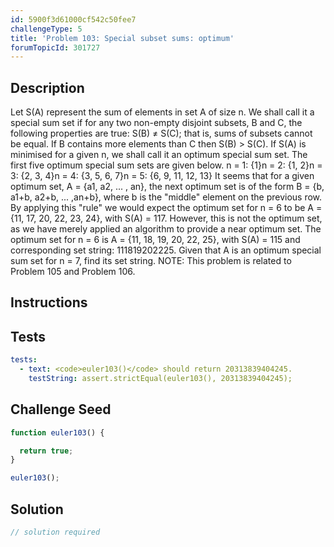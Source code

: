 ```yaml
---
id: 5900f3d61000cf542c50fee7
challengeType: 5
title: 'Problem 103: Special subset sums: optimum'
forumTopicId: 301727
---
```


## Description
<section id='description'>
Let S(A) represent the sum of elements in set A of size n. We shall call it a special sum set if for any two non-empty disjoint subsets, B and C, the following properties are true:
S(B) ≠ S(C); that is, sums of subsets cannot be equal.
If B contains more elements than C then S(B) > S(C).
If S(A) is minimised for a given n, we shall call it an optimum special sum set. The first five optimum special sum sets are given below.
n = 1: {1}n = 2: {1, 2}n = 3: {2, 3, 4}n = 4: {3, 5, 6, 7}n = 5: {6, 9, 11, 12, 13}
It seems that for a given optimum set, A = {a1, a2, ... , an}, the next optimum set is of the form B = {b, a1+b, a2+b, ... ,an+b}, where b is the "middle" element on the previous row.
By applying this "rule" we would expect the optimum set for n = 6 to be A = {11, 17, 20, 22, 23, 24}, with S(A) = 117. However, this is not the optimum set, as we have merely applied an algorithm to provide a near optimum set. The optimum set for n = 6 is A = {11, 18, 19, 20, 22, 25}, with S(A) = 115 and corresponding set string: 111819202225.
Given that A is an optimum special sum set for n = 7, find its set string.
NOTE: This problem is related to Problem 105 and Problem 106.
</section>

## Instructions
<section id='instructions'>

</section>

## Tests
<section id='tests'>

```yml
tests:
  - text: <code>euler103()</code> should return 20313839404245.
    testString: assert.strictEqual(euler103(), 20313839404245);

```

</section>

## Challenge Seed
<section id='challengeSeed'>

<div id='js-seed'>

```js
function euler103() {

  return true;
}

euler103();
```

</div>



</section>

## Solution
<section id='solution'>

```js
// solution required
```

</section>
